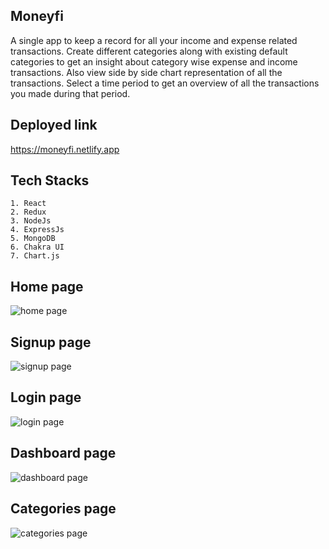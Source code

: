 ## Moneyfi

A single app to keep a record for all your income and expense related transactions. Create different categories along with existing default categories to get an insight about category wise expense and income transactions. Also view side by side chart representation of all the transactions. Select a time period to get an overview of all the transactions you made during that period.

## Deployed link

https://moneyfi.netlify.app

## Tech Stacks

    1. React
    2. Redux
    3. NodeJs
    4. ExpressJs
    5. MongoDB
    6. Chakra UI
    7. Chart.js

## Home page

<img src="https://i.imgur.com/vIQzAm9.png" alt="home page">

## Signup page

<img src="https://i.imgur.com/7gu4Dod.png" alt="signup page">

## Login page

<img src="https://imgur.com/XNfuOGg.png" alt="login page">

## Dashboard page

<img src="https://i.imgur.com/OIU2Z3O.png" alt="dashboard page">

## Categories page

<img src="https://i.imgur.com/mS8mu2X.png" alt="categories page">
